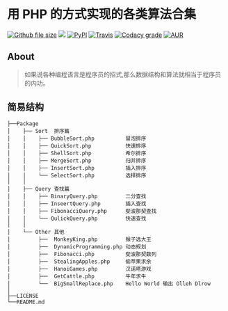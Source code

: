 用 PHP 的方式实现的各类算法合集
===============

[![Github file size](https://img.shields.io/github/size/webcaetano/craft/build/craft.min.js.svg)](https://github.com/PuShaoWei/arithmetic-php)
[![](https://img.shields.io/github/issues-pr-raw/cdnjs/cdnjs.svg)](https://github.com/PuShaoWei/arithmetic-php)
[![PyPI](https://img.shields.io/pypi/status/Django.svg)](https://github.com/PuShaoWei/arithmetic-php)
[![Travis](https://img.shields.io/travis/rust-lang/rust.svg)](https://github.com/PuShaoWei/arithmetic-php)
[![Codacy grade](https://img.shields.io/codacy/grade/e27821fb6289410b8f58338c7e0bc686.svg)](https://github.com/PuShaoWei/arithmetic-php)
[![AUR](https://img.shields.io/aur/license/yaourt.svg)]()

## About

>  如果说各种编程语言是程序员的招式,那么数据结构和算法就相当于程序员的内功。


## 简易结构
        
    ├──Package
    │    ├── Sort  排序篇
    │    │    ├── BubbleSort.php          冒泡排序
    │    │    ├── QuickSort.php           快速排序
    │    │    ├── ShellSort.php           希尔排序
    │    │    ├── MergeSort.php           归并排序
    │    │    ├── InsertSort.php          插入排序
    │    │    └── SelectSort.php          选择排序
    │    │ 
    │    ├── Query 查找篇
    │    │    ├── BinaryQuery.php         二分查找
    │    │    ├── InseertQuery.php        插入查找
    │    │    ├── FibonacciQuery.php      斐波那契查找
    │    │    └── QulickQuery.php         快速查找 
    │    │     
    │    └── Other 其他 
    │         ├──  MonkeyKing.php         猴子选大王
    │         ├──  DynamicProgramming.php 动态规划
    │         ├──  Fibonacci.php          斐波那契数列
    │         ├──  StealingApples.php     偷苹果求余
    │         ├──  HanoiGames.php         汉诺塔游戏
    │         ├──  GetCattle.php          牛年求牛
    │         └──  BigSmallReplace.php    Hello World 输出 Olleh Dlrow
    │     
    ├──LICENSE 
    └──README.md
 